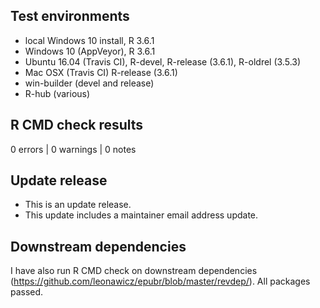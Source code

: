 ## Test environments

* local Windows 10 install, R 3.6.1
* Windows 10 (AppVeyor), R 3.6.1
* Ubuntu 16.04 (Travis CI), R-devel, R-release (3.6.1), R-oldrel (3.5.3)
* Mac OSX (Travis CI) R-release (3.6.1)
* win-builder (devel and release)
* R-hub (various)

## R CMD check results

0 errors | 0 warnings | 0 notes

## Update release

* This is an update release.
* This update includes a maintainer email address update.

## Downstream dependencies

I have also run R CMD check on downstream dependencies
(https://github.com/leonawicz/epubr/blob/master/revdep/). 
All packages passed.
